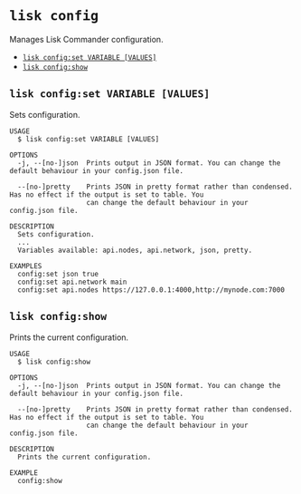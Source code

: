 # `lisk config`

Manages Lisk Commander configuration.

* [`lisk config:set VARIABLE [VALUES]`](#lisk-config-set-variable-values)
* [`lisk config:show`](#lisk-config-show)

## `lisk config:set VARIABLE [VALUES]`

Sets configuration.

```
USAGE
  $ lisk config:set VARIABLE [VALUES]

OPTIONS
  -j, --[no-]json  Prints output in JSON format. You can change the default behaviour in your config.json file.

  --[no-]pretty    Prints JSON in pretty format rather than condensed. Has no effect if the output is set to table. You
                   can change the default behaviour in your config.json file.

DESCRIPTION
  Sets configuration.
  ...
  Variables available: api.nodes, api.network, json, pretty.

EXAMPLES
  config:set json true
  config:set api.network main
  config:set api.nodes https://127.0.0.1:4000,http://mynode.com:7000
```

## `lisk config:show`

Prints the current configuration.

```
USAGE
  $ lisk config:show

OPTIONS
  -j, --[no-]json  Prints output in JSON format. You can change the default behaviour in your config.json file.

  --[no-]pretty    Prints JSON in pretty format rather than condensed. Has no effect if the output is set to table. You
                   can change the default behaviour in your config.json file.

DESCRIPTION
  Prints the current configuration.

EXAMPLE
  config:show
```
